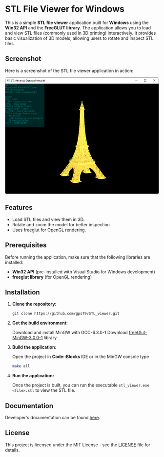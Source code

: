 # STL File Viewer for Windows

This is a simple **STL file viewer** application built for **Windows** using the **Win32 API** and the **FreeGLUT library**. The application allows you to load and view STL files (commonly used in 3D printing) interactively. It provides basic visualization of 3D models, allowing users to rotate and inspect STL files.

## Screenshot

Here is a screenshot of the STL file viewer application in action:

![STL Viewer](image1.png)

## Features
- Load STL files and view them in 3D.
- Rotate and zoom the model for better inspection.
- Uses freeglut for OpenGL rendering.

## Prerequisites
Before running the application, make sure that the following libraries are installed:

- **Win32 API** (pre-installed with Visual Studio for Windows development)
- **freeglut library** (for OpenGL rendering)

## Installation

1. **Clone the repository:**

    ```bash
    git clone https://github.com/gps79/STL_viewer.git
    ```

2. **Get the build environment:**

    Download and install MinGW with GCC-6.3.0-1
    Download [freeGlut-MinGW-3.0.0-1](https://www.transmissionzero.co.uk/files/software/development/GLUT/) library

3. **Build the application:**

    Open the project in **Code::Blocks** IDE
   or in the MinGW console type
   ```bash
   make all
   ```

4. **Run the application:**

    Once the project is built, you can run the executable `stl_viewer.exe <file>.stl` to view the STL file.

## Documentation

  Developer's documentation can be found [here](doc/html/index.html).

## License

This project is licensed under the MIT License - see the [LICENSE](LICENSE) file for details.


